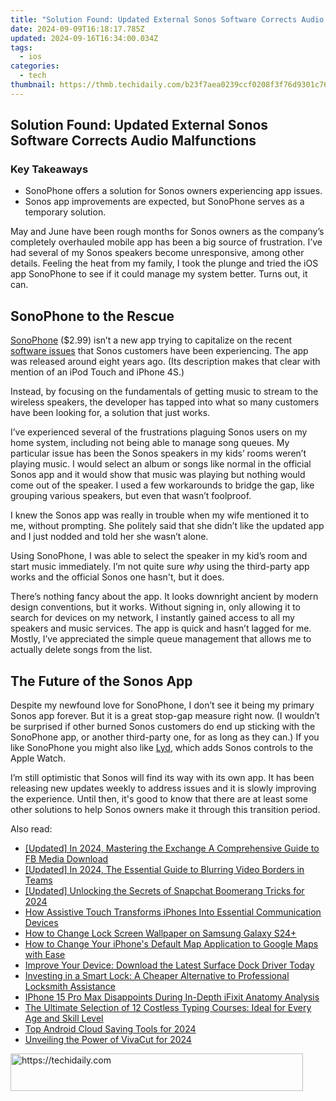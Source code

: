 ```yaml
---
title: "Solution Found: Updated External Sonos Software Corrects Audio Malfunctions"
date: 2024-09-09T16:18:17.785Z
updated: 2024-09-16T16:34:00.034Z
tags:
  - ios
categories:
  - tech
thumbnail: https://thmb.techidaily.com/b23f7aea0239ccf0208f3f76d9301c76c818b9985a4f6edf3b35f62e51fa261d.jpg
---
```


## Solution Found: Updated External Sonos Software Corrects Audio Malfunctions

### Key Takeaways

* SonoPhone offers a solution for Sonos owners experiencing app issues.
* Sonos app improvements are expected, but SonoPhone serves as a temporary solution.

 May and June have been rough months for Sonos owners as the company’s completely overhauled mobile app has been a big source of frustration. I’ve had several of my Sonos speakers become unresponsive, among other details. Feeling the heat from my family, I took the plunge and tried the iOS app SonoPhone to see if it could manage my system better. Turns out, it can.

##  SonoPhone to the Rescue

[SonoPhone](http://apps.apple.com/us/app/sonophone-for-sonos/id815251931) ($2.99) isn’t a new app trying to capitalize on the recent [software issues](https://some-skills.techidaily.com/in-2024-the-pro-drone-experience-a-thorough-look-at-dji-phantom-4/) that Sonos customers have been experiencing. The app was released around eight years ago. (Its description makes that clear with mention of an iPod Touch and iPhone 4S.)

 Instead, by focusing on the fundamentals of getting music to stream to the wireless speakers, the developer has tapped into what so many customers have been looking for, a solution that just works.

 I’ve experienced several of the frustrations plaguing Sonos users on my home system, including not being able to manage song queues. My particular issue has been the Sonos speakers in my kids’ rooms weren’t playing music. I would select an album or songs like normal in the official Sonos app and it would show that music was playing but nothing would come out of the speaker. I used a few workarounds to bridge the gap, like grouping various speakers, but even that wasn’t foolproof.

 I knew the Sonos app was really in trouble when my wife mentioned it to me, without prompting. She politely said that she didn’t like the updated app and I just nodded and told her she wasn’t alone.

 Using SonoPhone, I was able to select the speaker in my kid’s room and start music immediately. I’m not quite sure _why_ using the third-party app works and the official Sonos one hasn't, but it does.

 There’s nothing fancy about the app. It looks downright ancient by modern design conventions, but it works. Without signing in, only allowing it to search for devices on my network, I instantly gained access to all my speakers and music services. The app is quick and hasn’t lagged for me. Mostly, I’ve appreciated the simple queue management that allows me to actually delete songs from the list.

##  The Future of the Sonos App

 Despite my newfound love for SonoPhone, I don’t see it being my primary Sonos app forever. But it is a great stop-gap measure right now. (I wouldn’t be surprised if other burned Sonos customers do end up sticking with the SonoPhone app, or another third-party one, for as long as they can.) If you like SonoPhone you might also like [Lyd](https://apps.apple.com/us/app/lyd-watch-remote-for-sonos/id1451243766), which adds Sonos controls to the Apple Watch.

 I’m still optimistic that Sonos will find its way with its own app. It has been releasing new updates weekly to address issues and it is slowly improving the experience. Until then, it's good to know that there are at least some other solutions to help Sonos owners make it through this transition period.

<ins class="adsbygoogle"
     style="display:block"
     data-ad-format="autorelaxed"
     data-ad-client="ca-pub-7571918770474297"
     data-ad-slot="1223367746"></ins>

<ins class="adsbygoogle"
     style="display:block"
     data-ad-client="ca-pub-7571918770474297"
     data-ad-slot="8358498916"
     data-ad-format="auto"
     data-full-width-responsive="true"></ins>

<span class="atpl-alsoreadstyle">Also read:</span>
<div><ul>
<li><a href="https://facebook-video-files.techidaily.com/updated-in-2024-mastering-the-exchange-a-comprehensive-guide-to-fb-media-download/"><u>[Updated] In 2024, Mastering the Exchange A Comprehensive Guide to FB Media Download</u></a></li>
<li><a href="https://remote-screen-capture.techidaily.com/updated-in-2024-the-essential-guide-to-blurring-video-borders-in-teams/"><u>[Updated] In 2024, The Essential Guide to Blurring Video Borders in Teams</u></a></li>
<li><a href="https://snapchat-videos.techidaily.com/updated-unlocking-the-secrets-of-snapchat-boomerang-tricks-for-2024/"><u>[Updated] Unlocking the Secrets of Snapchat Boomerang Tricks for 2024</u></a></li>
<li><a href="https://os-tips.techidaily.com/how-assistive-touch-transforms-iphones-into-essential-communication-devices/"><u>How Assistive Touch Transforms iPhones Into Essential Communication Devices</u></a></li>
<li><a href="https://android-unlock.techidaily.com/how-to-change-lock-screen-wallpaper-on-samsung-galaxy-s24plus-by-drfone-android/"><u>How to Change Lock Screen Wallpaper on Samsung Galaxy S24+</u></a></li>
<li><a href="https://os-tips.techidaily.com/how-to-change-your-iphones-default-map-application-to-google-maps-with-ease/"><u>How to Change Your iPhone's Default Map Application to Google Maps with Ease</u></a></li>
<li><a href="https://win-amazing.techidaily.com/improve-your-device-download-the-latest-surface-dock-driver-today/"><u>Improve Your Device: Download the Latest Surface Dock Driver Today</u></a></li>
<li><a href="https://os-tips.techidaily.com/investing-in-a-smart-lock-a-cheaper-alternative-to-professional-locksmith-assistance/"><u>Investing in a Smart Lock: A Cheaper Alternative to Professional Locksmith Assistance</u></a></li>
<li><a href="https://os-tips.techidaily.com/iphone-15-pro-max-disappoints-during-in-depth-ifixit-anatomy-analysis/"><u>IPhone 15 Pro Max Disappoints During In-Depth iFixit Anatomy Analysis</u></a></li>
<li><a href="https://techtrends.techidaily.com/the-ultimate-selection-of-12-costless-typing-courses-ideal-for-every-age-and-skill-level/"><u>The Ultimate Selection of 12 Costless Typing Courses: Ideal for Every Age and Skill Level</u></a></li>
<li><a href="https://some-guidance.techidaily.com/top-android-cloud-saving-tools-for-2024/"><u>Top Android Cloud Saving Tools for 2024</u></a></li>
<li><a href="https://some-guidance.techidaily.com/unveiling-the-power-of-vivacut-for-2024/"><u>Unveiling the Power of VivaCut for 2024</u></a></li>
</ul></div>

<!-- affiliate ads begin -->
<a href="https://25home.pxf.io/c/5597632/2123480/16836" target="_top" id="2123480">
  <img src="//a.impactradius-go.com/display-ad/16836-2123480" border="0" alt="https://techidaily.com" width="468" height="60"/>
</a>
<img height="0" width="0" src="https://25home.pxf.io/i/5597632/2123480/16836" style="position:absolute;visibility:hidden;" border="0" />
<!-- affiliate ads end -->

